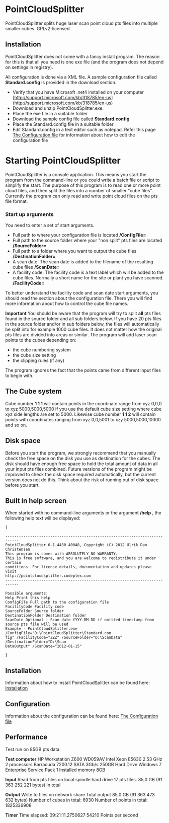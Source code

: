 # PointCloudSplitter
PointCloudSplitter splits huge laser scan point cloud pts files into multiple smaller cubes.
 GPLv2-licensed.
 
 
## Installation 
PointCloudSplitter does not come with a fancy install program. The reason for this is that all you need is one exe file (and the program does not depend on settings in registry). 

All configuration is done via a XML file. A sample configuration file called **Standard.config** is provided in the download section. 

* Verify that you have Microsoft .net4 installed on your computer [http://support.microsoft.com/kb/318785/en-us](http://support.microsoft.com/kb/318785/en-us) 
* Download and unzip PointCloudSplitter.exe. 
* Place the exe file in a suitable folder 
* Download the sample config file called **Standard.config** 
* Place the Standard.config file in a suitable folder 
* Edit Standard.config in a text editor such as notepad. Refer this page [The Configuration file](The-Configuration-file) for information about how to edit the configuration file

# Starting PointCloudSplitter 

PointCloudSplitter is a console application. This means you start the program from the command-line or you could write a batch file or script to simplify the start. 
The purpose of this program is to read one or more point cloud files, and then split the files into a number of smaller "cube files". Currently the program can only read and write point cloud files on the pts file format. 



### Start up arguments 
You need to enter a set of start arguments. 

* Full path to where your configuration file is located **/ConfigFile=** 
* Full path to the source folder where your "non split" pts files are located **/SourceFolder=** 
* Full path to a folder where you want to output the cube files **/DestinationFolder=** 
* A scan date. The scan date is added to the filename of the resulting cube files **/ScanDate=** 
* A facility code. The facility code is a text label which will be added to the cube files. Normally a short name for the site or plant you have scanned. **/FacilityCode=** 

To better understand the facility code and scan date start arguments, you should read the section about the configuration file. There you will find more information about how to control the cube file names. 

**Important** You should be aware that the program will try to split **all** pts files found in the source folder and all sub folders below. 
If you have 20 pts files in the source folder and/or in sub folders below, the files will automatically be split into for example 1000 cube files. It does not matter how the original pts files are divided into areas or similar. The program will add laser scan points to the cubes depending on: 
* the cube numbering system 
* the cube size setting 
* the clipping rules (if any) 

The program ignores the fact that the points came from different input files to begin with. 

## The Cube system 
Cube number **1 1 1** will contain points in the coordinate range from xyz 0,0,0 to xyz 5000,5000,5000 if you use the default cube size setting where cube xyz side lengths are set to 5000. Likewise cube number **1 1 2** will contain points with coordinates ranging from xyz 0,0,5001 to xzy 5000,5000,10000 and so on. 

## Disk space 
Before you start the program, we strongly recommend that you manually check the free space on the disk you use as destination for the cubes. The disk should have enough free space to hold the total amount of data in all your input pts files combined. Future versions of the program might be improved to check the disk space required automatically, but the current version does not do this. Think about the risk of running out of disk space before you start. 

## Built in help screen 
When started with no command-line arguments or the argument **/help** , the following help text will be displayed: 
```
{

---------------------------------------------------------------------------- 
PointCloudSplitter 0.1.4430.40048, Copyright (C) 2012 Ulrik Dan Christensen 
This program is comes with ABSOLUTELY NO WARRANTY. 
This is free software, and you are welcome to redistribute it under certain 
conditions. For license details, documentation and updates please visit 
http://pointcloudsplitter.codeplex.com
---------------------------------------------------------------------------- 

Possible arguments: 
Help Print this help 
ConfigFile Full path to the configuration file 
FacilityCode Facility code 
SourceFolder Source folder 
DestinationFolder Destination folder 
ScanDate Optional - Scan date YYYY-MM-DD if omitted timestamp from 
source pts file will be used 
Example - PointCloudSplitter.exe /ConfigFile="D:\PointCloudSplitter\Standard.con 
fig" /FacilityCode="ZZZ" /SourceFolder="D:\ScanData" /DestinationFolder="D:\Scan 
DataOutput" /ScanDate="2012-01-15" 

}
```

## Installation 
Information about how to install PointCloudSplitter can be found here: [Installation](Installation) 

## Configuration 
Information about the configuration can be found here: [The Configuration file](The-Configuration-file) 

## Performance 

Test run on 85GB pts data 

**Test computer** 
HP Workstation Z600 WD059AV 
Intel Xeon E5630 2.53 GHz 2 processors 
Barracuda 7200.12 SATA 3Gb/s 250GB Hard Drive 
Windows 7 Enterprise Service Pack 1 
Installed memory 8GB 

**Input** 
Read from pts files on local spindle hard drive 
17 pts files. 85,0 GB (91 363 252 221 bytes) in total 

**Output** 
Write to files on network share 
Total output 85,0 GB (91 363 473 632 bytes) 
Number of cubes in total: 6930 
Number of points in total: 1825336908 

**Timer** 
Time elapsed: 09:21:11.2750627 
54210 Points per second
